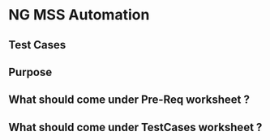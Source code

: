 # NG MSS Automation


## Test Cases

## Purpose

## What should come under Pre-Req worksheet ?

## What should come under TestCases worksheet ?

